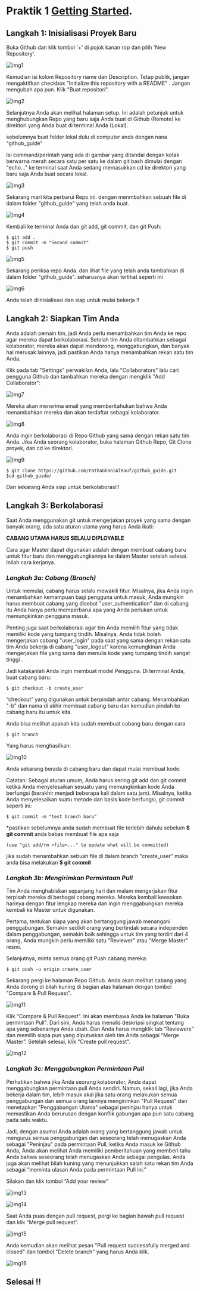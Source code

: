 # Praktik 1 [Getting Started](https://medium.com/@jonathanmines/the-ultimate-github-collaboration-guide-df816e98fb67).

## **Langkah 1: Inisialisasi Proyek Baru**

Buka Github dan klik tombol '+' di pojok kanan rop dan pilih 'New Repository'.

![img1](https://user-images.githubusercontent.com/111025932/184498287-3218f4c1-03fd-4f26-8c1c-544549282638.png)

Kemudian isi kolom Repository name dan Description. Tetap publik, jangan mengaktifkan checkbox "Initialize this repository with a README" . Jangan mengubah apa pun. Klik "Buat repositori".
 
![img2](https://user-images.githubusercontent.com/111025932/184498330-cc2269c1-b2d2-44ac-ab79-4ca0f7ea5e1c.png)
 
Selanjutnya Anda akan melihat halaman setup. Ini adalah petunjuk untuk menghubungkan Repo yang baru saja Anda buat di Github (Remote) ke direktori yang Anda buat di terminal Anda (Lokal).

sebelumnya buat folder lokal dulu di computer anda dengan nana "github_guide"

Isi command/perintah yang ada di gambar yang ditandai dengan kotak berwarna merah secara satu per satu ke dalam git bash dimulai dengan "echo..." ke terminal saat Anda sedang memasukkan cd ke direktori yang baru saja Anda buat secara lokal.

![img3](https://user-images.githubusercontent.com/111025932/184498333-6ba5f267-f367-4e96-aa0c-cfa4acbfb357.png)

Sekarang mari kita perbarui Repo ini. dengan menmbahkan sebuah file di dalam folder "github_guide" yang telah anda buat.

![img4](https://user-images.githubusercontent.com/111025932/184498334-831f4833-9404-4d29-810a-5868267b30af.png)

Kembali ke terminal Anda dan git add, git commit, dan git Push:

```
$ git add .
$ git commit -m "Second commit"
$ git push
```

![img5](https://user-images.githubusercontent.com/111025932/184498339-4e274fec-ff03-4d73-b520-d4cfbf2e6c61.png)

Sekarang periksa repo Anda. dan lihat file yang telah anda tambahkan di dalam folder "github_guide". seharusnya akan terlihat seperti ini

![img6](https://user-images.githubusercontent.com/111025932/184498343-3e8fd867-e7af-4266-b349-d6fbbe3fbe4b.png)

Anda telah diinisialisasi dan siap untuk mulai bekerja !!

## **Langkah 2: Siapkan Tim Anda**

Anda adalah pemain tim, jadi Anda perlu menambahkan tim Anda ke repo agar mereka dapat berkolaborasi. Setelah tim Anda ditambahkan sebagai kolaborator, mereka akan dapat mendorong, menggabungkan, dan banyak hal merusak lainnya, jadi pastikan Anda hanya menambahkan rekan satu tim Anda.

Klik pada tab "Settings" perwakilan Anda, lalu "Collaborators" lalu cari pengguna Github dan tambahkan mereka dengan mengklik "Add Collaborator":

![img7](https://user-images.githubusercontent.com/111025932/184498347-748b4cfd-3cc3-48a9-9189-ade8fc5f1740.png)

Mereka akan menerima email yang memberitahukan bahwa Anda menambahkan mereka dan akan terdaftar sebagai kolaborator.

![img8](https://user-images.githubusercontent.com/111025932/184498349-fce3127c-2751-44f8-ab66-00c2a025c2ed.png)

Anda ingin berkolaborasi di Repo Github yang sama dengan rekan satu tim Anda. Jika Anda seorang kolaborator, buka halaman Github Repo, Git Clone proyek, dan cd ke direktori.
 
![img9](https://user-images.githubusercontent.com/111025932/184498354-170ab7a2-e681-4c59-b517-94c47e1a292f.png)

```
$ git clone https://github.com/FathaGhaniAlRauf/github_guide.git
$cd github_guide/
```
 
Dan sekarang Anda siap untuk berkolaborasi!!

## **Langkah 3: Berkolaborasi**
 
Saat Anda menggunakan git untuk mengerjakan proyek yang sama dengan banyak orang, ada satu aturan utama yang harus Anda ikuti:

**CABANG UTAMA HARUS SELALU DIPLOYABLE**

Cara agar Master dapat digunakan adalah dengan membuat cabang baru untuk fitur baru dan menggabungkannya ke dalam Master setelah selesai. Inilah cara kerjanya.

### *__Langkah 3a: Cabang (Branch)__*

Untuk memulai, cabang harus selalu mewakili fitur. Misalnya, jika Anda ingin menambahkan kemampuan bagi pengguna untuk masuk, Anda mungkin harus membuat cabang yang disebut "user_authentication" dan di cabang itu Anda hanya perlu memperbarui apa yang Anda perlukan untuk memungkinkan pengguna masuk.

Penting juga saat berkolaborasi agar tim Anda memilih fitur yang tidak memiliki kode yang tumpang tindih. Misalnya, Anda tidak boleh mengerjakan cabang "user_login" pada saat yang sama dengan rekan satu tim Anda bekerja di cabang "user_logout" karena kemungkinan Anda mengerjakan file yang sama dan menulis kode yang tumpang tindih sangat tinggi .

Jadi katakanlah Anda ingin membuat model Pengguna. Di terminal Anda, buat cabang baru:

```
$ git checkout -b create_user
```
“checkout” yang digunakan untuk berpindah antar cabang. Menambahkan "-b" dan nama di akhir membuat cabang baru dan kemudian pindah ke cabang baru itu untuk kita.

Anda bisa melihat apakah kita sudah membuat cabang baru dengan cara

```
$ git branch
```
Yang harus menghasilkan:

![img10](https://user-images.githubusercontent.com/111025932/184518567-3e853e89-2892-46e5-b766-60425a9f2337.png)

Anda sekarang berada di cabang baru dan dapat mulai membuat kode.

Catatan: Sebagai aturan umum, Anda harus sering git add dan git commit ketika Anda menyelesaikan sesuatu yang memungkinkan kode Anda berfungsi (berakhir menjadi beberapa kali dalam satu jam). Misalnya, ketika Anda menyelesaikan suatu metode dan basis kode berfungsi, git commit seperti ini:

```
$ git commit -m "test branch baru"
```

*pastikan sebelumnya anda sudah membuat file terlebih dahulu sebelum **$ git commit** anda bebas membuat file apa saja

```
(use "git add/rm <file>..." to update what will be committed)
```

jika sudah menambahkan sebuah file di dalam branch "create_user" maka anda bisa melakukan **$ git commit**

### *__Langkah 3b: Mengirimkan Permintaan Pull__*

Tim Anda menghabiskan sepanjang hari dan malam mengerjakan fitur terpisah mereka di berbagai cabang mereka. Mereka kembali keesokan harinya dengan fitur lengkap mereka dan ingin menggabungkan mereka kembali ke Master untuk digunakan.

Pertama, tentukan siapa yang akan bertanggung jawab menangani penggabungan. Semakin sedikit orang yang bertindak secara independen dalam penggabungan, semakin baik sehingga untuk tim yang terdiri dari 4 orang, Anda mungkin perlu memiliki satu "Reviewer" atau "Merge Master" resmi.

Selanjutnya, minta semua orang git Push cabang mereka:

```
$ git push -u origin create_user
```

Sekarang pergi ke halaman Repo Github. Anda akan melihat cabang yang Anda dorong di bilah kuning di bagian atas halaman dengan tombol "Compare & Pull Request".

![img11](https://user-images.githubusercontent.com/111025932/184518568-76c56ccf-cdf8-46c5-a7cb-fe8c14b6b1fc.png)

Klik "Compare & Pull Request". Ini akan membawa Anda ke halaman "Buka permintaan Pull". Dari sini, Anda harus menulis deskripsi singkat tentang apa yang sebenarnya Anda ubah. Dan Anda harus mengklik tab “Reviewers” ​​dan memilih siapa pun yang diputuskan oleh tim Anda sebagai “Merge Master”. Setelah selesai, klik "Create pull request".

![img12](https://user-images.githubusercontent.com/111025932/184518569-135633d0-f5b3-4173-8264-c9f7f888c5c1.png)

### *__Langkah 3c: Menggabungkan Permintaan Pull__*

Perhatikan bahwa jika Anda seorang kolaborator, Anda dapat menggabungkan permintaan pull Anda sendiri. Namun, sekali lagi, jika Anda bekerja dalam tim, lebih masuk akal jika satu orang melakukan semua penggabungan dan semua orang lainnya mengirimkan "Pull Request" dan menetapkan "Penggabungan Utama" sebagai peninjau hanya untuk memastikan Anda berurusan dengan konflik gabungan apa pun satu cabang pada satu waktu.

Jadi, dengan asumsi Anda adalah orang yang bertanggung jawab untuk mengurus semua penggabungan dan seseorang telah menugaskan Anda sebagai "Peninjau" pada permintaan Pull, ketika Anda masuk ke Github Anda, Anda akan melihat Anda memiliki pemberitahuan yang memberi tahu Anda bahwa seseorang telah menugaskan Anda sebagai pengulas. Anda juga akan melihat bilah kuning yang menunjukkan salah satu rekan tim Anda sebagai “meminta ulasan Anda pada permintaan Pull ini.”

Silakan dan klik tombol “Add your review”

![img13](https://user-images.githubusercontent.com/111025932/184518570-70b4ed13-939d-492c-b508-86df51856528.png)

![img14](https://user-images.githubusercontent.com/111025932/184518571-4bdfb7b8-e310-450c-bc3b-71af6ef141f1.png)

Saat Anda puas dengan pull request, pergi ke bagian bawah pull request dan klik “Merge pull request”.

![img15](https://user-images.githubusercontent.com/111025932/184518572-f8e83280-ace9-4677-bfa6-a9c6f49cf9a6.png)

Anda kemudian akan melihat pesan "Pull request successfully merged and closed" dan tombol "Delete branch" yang harus Anda klik.

![img16](https://user-images.githubusercontent.com/111025932/184518574-8b7fde57-7558-4e26-812d-69c9ea0b1839.png)

## Selesai !!
